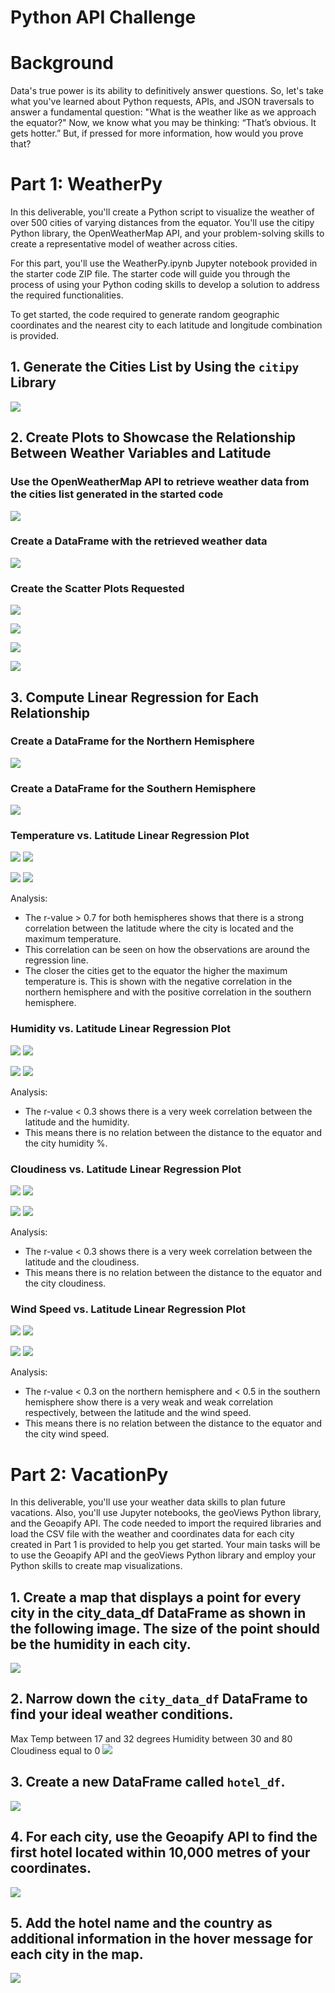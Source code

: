 # Python API Challenge

# Background
Data's true power is its ability to definitively answer questions. So, let's take what you've learned about Python requests, APIs, and JSON traversals to answer a fundamental question: "What is the weather like as we approach the equator?"
Now, we know what you may be thinking: “That’s obvious. It gets hotter.” But, if pressed for more information, how would you prove that?

# Part 1: WeatherPy
In this deliverable, you'll create a Python script to visualize the weather of over 500 cities of varying distances from the equator. You'll use the citipy Python library, the OpenWeatherMap API, and your problem-solving skills to create a representative model of weather across cities.

For this part, you'll use the WeatherPy.ipynb Jupyter notebook provided in the starter code ZIP file. The starter code will guide you through the process of using your Python coding skills to develop a solution to address the required functionalities.

To get started, the code required to generate random geographic coordinates and the nearest city to each latitude and longitude combination is provided.

## 1. Generate the Cities List by Using the `citipy` Library
![](WeatherPy/output_data/1.png)

## 2. Create Plots to Showcase the Relationship Between Weather Variables and Latitude

### Use the OpenWeatherMap API to retrieve weather data from the cities list generated in the started code
![](WeatherPy/output_data/2.png)


### Create a DataFrame with the retrieved weather data
![](WeatherPy/output_data/3.png)


### Create the Scatter Plots Requested

![](WeatherPy/output_data/Fig1.png)

![](WeatherPy/output_data/Fig2.png)

![](WeatherPy/output_data/Fig3.png)

![](WeatherPy/output_data/Fig4.png)

## 3. Compute Linear Regression for Each Relationship

### Create a DataFrame for the Northern Hemisphere
![](WeatherPy/output_data/4.png)


### Create a DataFrame for the Southern Hemisphere
![](WeatherPy/output_data/5.png)


### Temperature vs. Latitude Linear Regression Plot
![](WeatherPy/output_data/Fig5.png)
![](WeatherPy/output_data/6.png)

![](WeatherPy/output_data/Fig6.png)
![](WeatherPy/output_data/7.png)

Analysis:
- The r-value > 0.7 for both hemispheres shows that there is a strong correlation between the latitude where the city is located and the maximum temperature.
- This correlation can be seen on how the observations are around the regression line.
- The closer the cities get to the equator the higher the maximum temperature is. This is shown with the negative correlation in the northern hemisphere and with the positive correlation in the southern hemisphere.


### Humidity vs. Latitude Linear Regression Plot
![](WeatherPy/output_data/Fig7.png)
![](WeatherPy/output_data/8.png)

![](WeatherPy/output_data/Fig8.png)
![](WeatherPy/output_data/9.png)

Analysis:
- The r-value < 0.3 shows there is a very week correlation between the latitude and the humidity.
- This means there is no relation between the distance to the equator and the city humidity %.


### Cloudiness vs. Latitude Linear Regression Plot
![](WeatherPy/output_data/Fig9.png)
![](WeatherPy/output_data/10.png)

![](WeatherPy/output_data/Fig10.png)
![](WeatherPy/output_data/11.png)

Analysis:
- The r-value < 0.3 shows there is a very week correlation between the latitude and the cloudiness.
- This means there is no relation between the distance to the equator and the city cloudiness.


### Wind Speed vs. Latitude Linear Regression Plot
![](WeatherPy/output_data/Fig11.png)
![](WeatherPy/output_data/12.png)

![](WeatherPy/output_data/Fig12.png)
![](WeatherPy/output_data/13.png)

Analysis:
- The r-value < 0.3 on the northern hemisphere and < 0.5 in the southern hemisphere show there is a very weak and weak correlation respectively, between the latitude and the wind speed.
- This means there is no relation between the distance to the equator and the city wind speed.


# Part 2: VacationPy

In this deliverable, you'll use your weather data skills to plan future vacations. Also, you'll use Jupyter notebooks, the geoViews Python library, and the Geoapify API.
The code needed to import the required libraries and load the CSV file with the weather and coordinates data for each city created in Part 1 is provided to help you get started.
Your main tasks will be to use the Geoapify API and the geoViews Python library and employ your Python skills to create map visualizations.

## 1. Create a map that displays a point for every city in the city_data_df DataFrame as shown in the following image. The size of the point should be the humidity in each city.
![](WeatherPy/output_data/14.png)


## 2. Narrow down the `city_data_df` DataFrame to find your ideal weather conditions.
Max Temp between 17 and 32 degrees
Humidity between 30 and 80
Cloudiness equal to 0
![](WeatherPy/output_data/15.png)


## 3. Create a new DataFrame called `hotel_df`.
![](WeatherPy/output_data/16.png)


## 4. For each city, use the Geoapify API to find the first hotel located within 10,000 metres of your coordinates.
![](WeatherPy/output_data/17.png)


## 5. Add the hotel name and the country as additional information in the hover message for each city in the map.
![](WeatherPy/output_data/18.png)